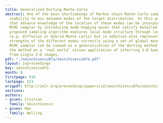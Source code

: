 ```yaml
---
title: Generalized Darting Monte Carlo
abstract: One of the main shortcomings of Markov chain Monte Carlo samplers is their
  inability to mix between modes of the target distribution. In this paper we show
  that advance knowledge of the location of these modes can be incorporated into the
  MCMC sampler by introducing mode-hopping moves that satisfy detailed balance. The
  proposed sampling algorithm explores local mode structure through local MCMC moves
  (e.g. diffusion or Hybrid Monte Carlo) but in addition also represents the relative
  strengths of the different modes correctly using a set of global moves. This `mode-hopping'
  MCMC sampler can be viewed as a generalization of the darting method [1]. We illustrate
  the method on a `real world' vision application of inferring 3-D human body pose
  from single 2-D images.
pdf: "./sminchisescu07a/sminchisescu07a.pdf"
layout: inproceedings
key: sminchisescu07a
month: 0
firstpage: 516
lastpage: 523
origpdf: http://jmlr.org/proceedings/papers/v2/sminchisescu07a/sminchisescu07a.pdf
sections: 
authors:
- given: Cristian
  family: Sminchisescu
- given: Max
  family: Welling
---
```

